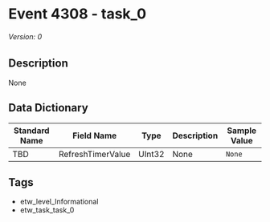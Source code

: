 # Event 4308 - task_0
###### Version: 0

## Description
None

## Data Dictionary
|Standard Name|Field Name|Type|Description|Sample Value|
|---|---|---|---|---|
|TBD|RefreshTimerValue|UInt32|None|`None`|

## Tags
* etw_level_Informational
* etw_task_task_0